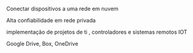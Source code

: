 
Conectar dispositivos a uma rede em nuvem

Alta confiabilidade em rede privada

implementação de projetos de ti , controladores e sistemas remotos
IOT

Google Drive, Box, OneDrive